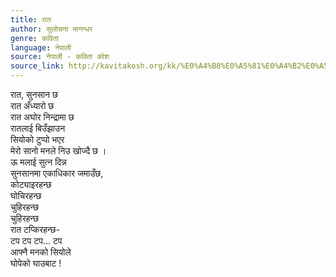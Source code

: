 ```yaml
---
title: रात
author: सुलोचना मानन्धर
genre: कविता
language: नेपाली
source: नेपाली - कविता कोश
source_link: http://kavitakosh.org/kk/%E0%A4%B8%E0%A5%81%E0%A4%B2%E0%A5%8B%E0%A4%9A%E0%A4%A8%E0%A4%BE_%E0%A4%AE%E0%A4%BE%E0%A4%A8%E0%A4%A8%E0%A5%8D%E0%A4%A7%E0%A4%B0
---
```


रात, सुनसान छ  
रात अँध्यारो छ  
रात अघोर निन्द्रामा छ  
रातलाई बिउँझाउन  
सियोको टुप्पो भएर  
मेरो सानो मनले निउ खोज्दै छ ।  
ऊ मलाई सुत्न दिन्न  
सुनसानमा एकाधिकार जमाउँछ,  
कोट्याइरहन्छ  
घोचिरहन्छ  
चुहिरहन्छ  
चुहिरहन्छ  
रात टप्किरहन्छ-  
टप टप टप... टप  
आफ्नै मनको सियोले  
घोपेको घाउबाट !
